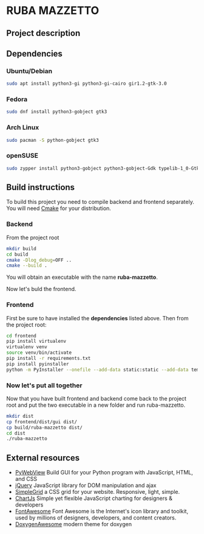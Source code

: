 # RUBA MAZZETTO

## Project description

## Dependencies

### Ubuntu/Debian
```bash
sudo apt install python3-gi python3-gi-cairo gir1.2-gtk-3.0
```
### Fedora
```bash
sudo dnf install python3-gobject gtk3
```

### Arch Linux
```bash
sudo pacman -S python-gobject gtk3
```

### openSUSE
```bash
sudo zypper install python3-gobject python3-gobject-Gdk typelib-1_0-Gtk-3_0 libgtk-3-0
```

## Build instructions
To build this project you need to compile backend and frontend separately.
You will need [Cmake](https://cmake.org/) for your distribution.

### Backend
From the project root
```bash
mkdir build
cd build
cmake -Dlog_debug=OFF ..
cmake --build . 
```
You will obtain an executable with the name **ruba-mazzetto**.

Now let's buld the frontend.
### Frontend
 First be sure to have installed the **dependencies** listed above.
 Then from the project root:
```bash
cd frontend
pip install virtualenv
virtualenv venv
source venv/bin/activate
pip install -r requirements.txt
pip install pyinstaller
python -m PyInstaller --onefile --add-data static:static --add-data templates:templates -n gui __main__.py
```
### Now let's put all together
Now that you have built frontend and backend come back to the project root and put the two executable in a new folder and run ruba-mazzetto.
```bash
mkdir dist
cp frontend/dist/gui dist/
cp build/ruba-mazzetto dist/
cd dist
./ruba-mazzetto
```

## External resources

- [PyWebView](https://pywebview.flowrl.com/) Build GUI for your Python program with JavaScript, HTML, and CSS 
- [jQuery](https://jquery.com/) JavaScript library for DOM manipulation and ajax
- [SimpleGrid](https://simplegrid.io/) a CSS grid for your website. Responsive, light, simple.
- [ChartJs](https://www.chartjs.org/) Simple yet flexible JavaScript charting for designers & developers
- [FontAwesome](https://fontawesome.com/) Font Awesome is the Internet's icon library and toolkit, used by millions of designers, developers, and content creators.
- [DoxygenAwesome](https://github.com/jothepro/doxygen-awesome-css) modern theme for doxygen